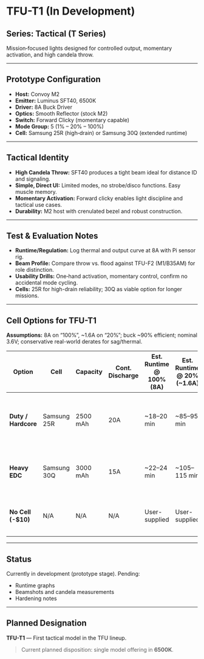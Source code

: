 # TFU-T1 (In Development)

## Series: Tactical (T Series)

Mission‑focused lights designed for controlled output, momentary activation, and high candela throw.

---

## Prototype Configuration

- **Host:** Convoy M2
- **Emitter:** Luminus SFT40, 6500K
- **Driver:** 8A Buck Driver
- **Optics:** Smooth Reflector (stock M2)
- **Switch:** Forward Clicky (momentary capable)
- **Mode Group:** 5 (1% – 20% – 100%)
- **Cell:** Samsung 25R (high‑drain) or Samsung 30Q (extended runtime)

---

## Tactical Identity

- **High Candela Throw:** SFT40 produces a tight beam ideal for distance ID and signaling.
- **Simple, Direct UI:** Limited modes, no strobe/disco functions. Easy muscle memory.
- **Momentary Activation:** Forward clicky enables light discipline and tactical use cases.
- **Durability:** M2 host with crenulated bezel and robust construction.

---

## Test & Evaluation Notes

- **Runtime/Regulation:** Log thermal and output curve at 8A with Pi sensor rig.
- **Beam Profile:** Compare throw vs. flood against TFU-F2 (M1/B35AM) for role distinction.
- **Usability Drills:** One‑hand activation, momentary control, confirm no accidental mode cycling.
- **Cells:** 25R for high-drain reliability; 30Q as viable option for longer missions.

---

## Cell Options for TFU-T1

**Assumptions:** 8A on “100%”, ~1.6A on “20%”; buck ~90% efficient; nominal 3.6V; conservative real-world derates for sag/thermal.

| Option               | Cell        | Capacity | Cont. Discharge | Est. Runtime @ 100% (8A) | Est. Runtime @ 20% (~1.6A) | Runtime Profile                                   | Best For                      |
|----------------------|-------------|----------|------------------|--------------------------|----------------------------|---------------------------------------------------|-------------------------------|
| **Duty / Hardcore**  | Samsung 25R | 2500 mAh | 20A              | ~18–20 min               | ~85–95 min                 | Shorter runtime, very strong regulation, minimal sag | Tactical / duty (max punch)   |
| **Heavy EDC**        | Samsung 30Q | 3000 mAh | 15A              | ~22–24 min               | ~105–115 min               | Longer runtime, slight sag at sustained high draw | EDC with extra runtime        |
| **No Cell (-$10)**   | N/A         | N/A      | N/A              | User-supplied            | User-supplied              | Flexible for buyers with existing cells           | BYO cell                      |

---
## Status

Currently in development (prototype stage). Pending:

- Runtime graphs
- Beamshots and candela measurements
- Hardening notes

---

## Planned Designation

**TFU-T1** — First tactical model in the TFU lineup.

> Current planned disposition: single model offering in **6500K**.
```
